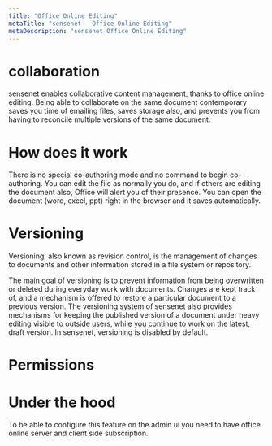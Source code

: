 ```yaml
---
title: "Office Online Editing"
metaTitle: "sensenet - Office Online Editing"
metaDescription: "sensenet Office Online Editing"
---
```


# collaboration
sensenet enables collaborative content management, thanks to office online editing.
Being able to collaborate on the same document contemporary saves you time of emailing files, saves storage also, and prevents you from having to reconcile multiple versions of the same document.

# How does it work
There is no special co-authoring mode and no command to begin co-authoring. You can edit the file as normally you do, and if others are editing the document also, Office will alert you of their presence.  You can open the document (word, excel, ppt) right in the browser and it saves automatically.

# Versioning
Versioning, also known as revision control, is the management of changes to documents and other information stored in a file system or repository.

The main goal of versioning is to prevent information from being overwritten or deleted during everyday work with documents. Changes are kept track of, and a mechanism is offered to restore a particular document to a previous version.
The versioning system of sensenet also provides mechanisms for keeping the published version of a document under heavy editing visible to outside users, while you continue to work on the latest, draft version. In sensenet, versioning is disabled by default.

# Permissions

# Under the hood
To be able to configure this feature on the admin ui you need to have office online server and client side subscription.
